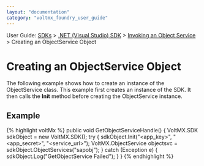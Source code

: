 ```yaml
---
layout: "documentation"
category: "voltmx_foundry_user_guide"
---
```

                             

User Guide: [SDKs](../Foundry_SDKs.html) > [.NET (Visual Studio) SDK](Installing_Windows_SDK.html) > [Invoking an Object Service](Objects_API_Reference.html) > Creating an ObjectService Object

Creating an ObjectService Object
================================

The following example shows how to create an instance of the ObjectService class. This example first creates an instance of the SDK. It then calls the **Init** method before creating the ObjectService instance.

Example
-------

{% highlight voltMx %} public void GetObjectServiceHandle() {
    VoltMX.SDK sdkObject = new VoltMX.SDK();
    try {
        sdkObject.Init("<app_key>", "<app_secret>", "<service_url>");
        VoltMX.ObjectService objectsvc = sdkObject.ObjectServices("sapobj");
    } catch (Exception e) {
        sdkObject.Log("GetObjectService Failed");
    }
}
{% endhighlight %}
